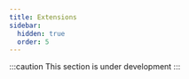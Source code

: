 ```yaml
---
title: Extensions
sidebar:
  hidden: true
  order: 5
---
```


:::caution
This section is under development
:::
